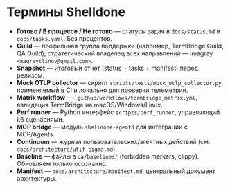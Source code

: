 # Термины Shelldone

- **Готово / В процессе / Не готово** — статусы задач в `docs/status.md` и `docs/tasks.yaml`. Без процентов.
- **Guild** — профильная группа поддержки (например, TermBridge Guild, QA Guild); стратегический владелец всех направлений — imagray `<magraytlinov@gmail.com>`.
- **Snapshot** — итоговый отчёт (status + tasks + manifest) перед релизом.
- **Mock OTLP collector** — скрипт `scripts/tests/mock_otlp_collector.py`, применяемый в CI и локально для проверки телеметрии.
- **Matrix workflow** — `.github/workflows/termbridge_matrix.yml`, валидация TermBridge на macOS/Windows/Linux.
- **Perf runner** — Python интерфейс `scripts/perf_runner`, управляющий k6 сценариями.
- **MCP bridge** — модуль `shelldone-agentd` для интеграции с MCP/Agents.
- **Continuum** — журнал пользовательских/агентных действий (см. `docs/architecture/utif-sigma.md`).
- **Baseline** — файлы в `qa/baselines/` (forbidden markers, clippy). Обновляем только осознанно.
- **Manifest** — `docs/architecture/manifest.md`, центральный документ архитектуры.
